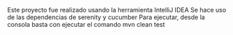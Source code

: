 Este proyecto fue realizado usando la herramienta IntelliJ IDEA
Se hace uso de las dependencias de serenity y cucumber
Para ejecutar, desde la consola basta con ejecutar el comando mvn clean test
